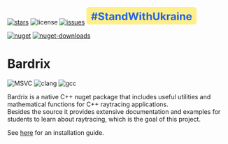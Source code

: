 [![stars](https://img.shields.io/github/stars/bardobard/Bardrix.svg)](https://github.com/bardobard/Bardrix/stars)
![license](https://img.shields.io/github/license/Bardobard/Bardrix.svg)
[![issues](https://img.shields.io/github/issues/bardobard/Bardrix.svg)](https://github.com/bardobard/Bardrix/issues)
[![Stand With Ukraine](https://raw.githubusercontent.com/vshymanskyy/StandWithUkraine/main/badges/StandWithUkraine.svg)](https://stand-with-ukraine.pp.ua)

[![nuget](https://img.shields.io/nuget/v/Bardio.Bardrix.svg)](https://www.nuget.org/packages/Bardio.Bardrix/)
[![nuget-downloads](https://img.shields.io/nuget/dt/Bardio.Bardrix.svg)](https://www.nuget.org/packages/Bardio.Bardrix/)

# Bardrix

![MSVC](https://img.shields.io/github/actions/workflow/status/bardobard/bardrix/CMake-Build-And-Test-On-Multiple-Platforms.yml?branch=master&event=push&label=MSVC)
![clang](https://img.shields.io/github/actions/workflow/status/bardobard/bardrix/CMake-Build-And-Test-On-Multiple-Platforms.yml?branch=master&event=push&label=clang)
![gcc](https://img.shields.io/github/actions/workflow/status/bardobard/bardrix/CMake-Build-And-Test-On-Multiple-Platforms.yml?branch=master&event=push&label=gcc)

Bardrix is a native C++ nuget package that includes useful utilities and mathematical functions for C++ raytracing
applications. \
Besides the source it provides extensive documentation and examples for students to learn about raytracing, which is the
goal of this project.

See [here](Docs/Installation.md) for an installation guide.
